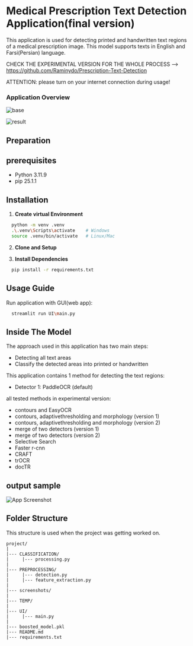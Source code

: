 # **Medical Prescription Text Detection Application(final version)**

This application is used for detecting printed and handwritten text regions of a medical prescription image.
This model supports texts in English and Farsi(Persian) language.

CHECK THE EXPERIMENTAL VERSION FOR THE WHOLE PROCESS --> https://github.com/Raminydo/Prescription-Text-Detection


ATTENTION: please turn on your internet connection during usage!






### Application Overview

![base](./screenshots/base.png)

![result](./screenshots/result.png)

## **Preparation**

## prerequisites
- Python 3.11.9
- pip 25.1.1

## Installation
1. **Create virtual Environment**

```bash
  python -m venv .venv
  .\.venv\Scripts\activate    # Windows
  source .venv/bin/activate   # Linux/Mac
```

2. **Clone and Setup**

3. **Install Dependencies**
```bash
  pip install -r requirements.txt
```

## **Usage Guide**
Run application with GUI(web app):
```bash
  streamlit run UI\main.py
```


    

## **Inside The Model**

The approach used in this application has two main steps:

- Detecting all text areas
- Classify the detected areas into printed or handwritten

This application contains 1 method for detecting the text regions:
    
- Detector 1: PaddleOCR (default)

all tested methods in experimental version:
- contours and EasyOCR
- contours, adaptivethresholding and morphology (version 1)
- contours, adaptivethresholding and morphology (version 2)
- merge of two detectors (version 1)
- merge of two detectors (version 2)
- Selective Search
- Faster r-cnn
- CRAFT
- trOCR
- docTR


## **output sample**
![App Screenshot](./screenshots/output.png)

## **Folder Structure**
This structure is used when the project was getting worked on.
```text
project/
|
|--- CLASSIFICATION/
|     |--- processing.py
|
|--- PREPROCESSING/
|     |--- detection.py
|     |--- feature_extraction.py
|
|--- screenshots/
|
|--- TEMP/
|
|--- UI/
|     |--- main.py
|
|--- boosted_model.pkl
|--- README.md
|--- requirements.txt
```
